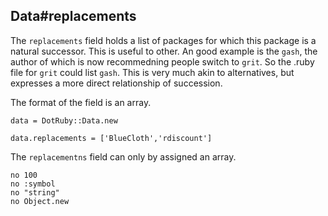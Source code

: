 ## Data#replacements

The `replacements` field holds a list of packages for which this package
is a natural successor. This is useful to other. An good example is 
the `gash`, the author of which is now recommedning people switch to
`grit`. So the .ruby file for `grit` could list `gash`. This is very
much akin to alternatives, but expresses a more direct relationship
of succession.

The format of the field is an array.

    data = DotRuby::Data.new

    data.replacements = ['BlueCloth','rdiscount']

The `replacementns` field can only by assigned an array.

    no 100
    no :symbol
    no "string"
    no Object.new

